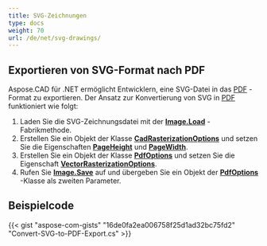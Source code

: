 ```yaml
---
title: SVG-Zeichnungen
type: docs
weight: 70
url: /de/net/svg-drawings/
---
```


## **Exportieren von SVG-Format nach PDF**

Aspose.CAD für .NET ermöglicht Entwicklern, eine SVG-Datei in das [PDF](https://docs.fileformat.com/pdf/) -Format zu exportieren. Der Ansatz zur Konvertierung von SVG in [PDF](https://docs.fileformat.com/pdf/) funktioniert wie folgt:

1. Laden Sie die SVG-Zeichnungsdatei mit der [**Image.Load**](https://reference.aspose.com/cad/net/aspose.cad.image/load/methods/2) -Fabrikmethode.
1. Erstellen Sie ein Objekt der Klasse [**CadRasterizationOptions**](https://reference.aspose.com/cad/net/aspose.cad.imageoptions/cadrasterizationoptions) und setzen Sie die Eigenschaften [**PageHeight**](https://reference.aspose.com/cad/net/aspose.cad.imageoptions/vectorrasterizationoptions/properties/pageheight) und [**PageWidth**](https://reference.aspose.com/cad/net/aspose.cad.imageoptions/vectorrasterizationoptions/properties/pagewidth).
1. Erstellen Sie ein Objekt der Klasse [**PdfOptions**](https://reference.aspose.com/cad/net/aspose.cad.imageoptions/pdfoptions) und setzen Sie die Eigenschaft [**VectorRasterizationOptions**](https://reference.aspose.com/cad/net/aspose.cad.imageoptions/vectorrasterizationoptions).
1. Rufen Sie [**Image.Save**](https://reference.aspose.com/cad/net/aspose.cad/image/methods/save/index) auf und übergeben Sie ein Objekt der [**PdfOptions**](https://reference.aspose.com/cad/net/aspose.cad.imageoptions/pdfoptions) -Klasse als zweiten Parameter.

## Beispielcode

{{< gist "aspose-com-gists" "16de0fa2ea006758f25d1ad32bc75fd2" "Convert-SVG-to-PDF-Export.cs" >}}
